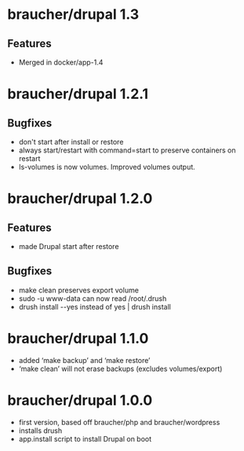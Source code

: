 # braucher/drupal 1.3

## Features
  - Merged in docker/app-1.4

# braucher/drupal 1.2.1

## Bugfixes
  - don't start after install or restore
  - always start/restart with command=start to preserve containers on restart
  - ls-volumes is now volumes. Improved volumes output.

# braucher/drupal 1.2.0

## Features
  - made Drupal start after restore

## Bugfixes
  - make clean preserves export volume
  - sudo -u www-data can now read /root/.drush
  - drush install --yes instead of yes | drush install

# braucher/drupal 1.1.0
  - added ‘make backup’ and ‘make restore’
  - ‘make clean’ will not erase backups (excludes volumes/export)

# braucher/drupal 1.0.0
  - first version, based off braucher/php and braucher/wordpress
  - installs drush
  - app.install script to install Drupal on boot
